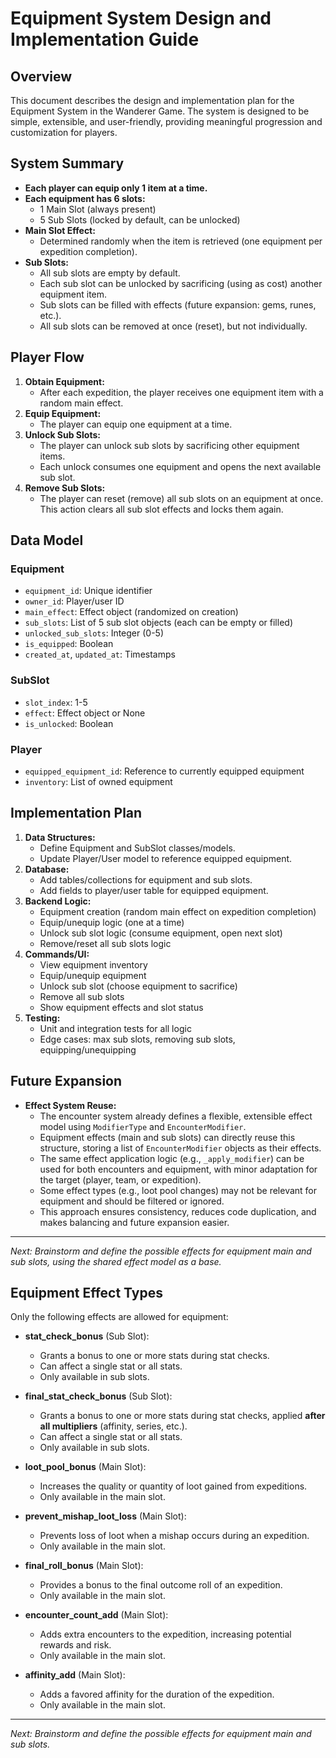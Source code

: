 # Equipment System Design and Implementation Guide

## Overview
This document describes the design and implementation plan for the Equipment System in the Wanderer Game. The system is designed to be simple, extensible, and user-friendly, providing meaningful progression and customization for players.

## System Summary
- **Each player can equip only 1 item at a time.**
- **Each equipment has 6 slots:**
  - 1 Main Slot (always present)
  - 5 Sub Slots (locked by default, can be unlocked)
- **Main Slot Effect:**
  - Determined randomly when the item is retrieved (one equipment per expedition completion).
- **Sub Slots:**
  - All sub slots are empty by default.
  - Each sub slot can be unlocked by sacrificing (using as cost) another equipment item.
  - Sub slots can be filled with effects (future expansion: gems, runes, etc.).
  - All sub slots can be removed at once (reset), but not individually.

## Player Flow
1. **Obtain Equipment:**
   - After each expedition, the player receives one equipment item with a random main effect.
2. **Equip Equipment:**
   - The player can equip one equipment at a time.
3. **Unlock Sub Slots:**
   - The player can unlock sub slots by sacrificing other equipment items.
   - Each unlock consumes one equipment and opens the next available sub slot.
4. **Remove Sub Slots:**
   - The player can reset (remove) all sub slots on an equipment at once. This action clears all sub slot effects and locks them again.

## Data Model
### Equipment
- `equipment_id`: Unique identifier
- `owner_id`: Player/user ID
- `main_effect`: Effect object (randomized on creation)
- `sub_slots`: List of 5 sub slot objects (each can be empty or filled)
- `unlocked_sub_slots`: Integer (0-5)
- `is_equipped`: Boolean
- `created_at`, `updated_at`: Timestamps

### SubSlot
- `slot_index`: 1-5
- `effect`: Effect object or None
- `is_unlocked`: Boolean

### Player
- `equipped_equipment_id`: Reference to currently equipped equipment
- `inventory`: List of owned equipment

## Implementation Plan
1. **Data Structures:**
   - Define Equipment and SubSlot classes/models.
   - Update Player/User model to reference equipped equipment.
2. **Database:**
   - Add tables/collections for equipment and sub slots.
   - Add fields to player/user table for equipped equipment.
3. **Backend Logic:**
   - Equipment creation (random main effect on expedition completion)
   - Equip/unequip logic (one at a time)
   - Unlock sub slot logic (consume equipment, open next slot)
   - Remove/reset all sub slots logic
4. **Commands/UI:**
   - View equipment inventory
   - Equip/unequip equipment
   - Unlock sub slot (choose equipment to sacrifice)
   - Remove all sub slots
   - Show equipment effects and slot status
5. **Testing:**
   - Unit and integration tests for all logic
   - Edge cases: max sub slots, removing sub slots, equipping/unequipping

## Future Expansion

- **Effect System Reuse:**
   - The encounter system already defines a flexible, extensible effect model using `ModifierType` and `EncounterModifier`.
   - Equipment effects (main and sub slots) can directly reuse this structure, storing a list of `EncounterModifier` objects as their effects.
   - The same effect application logic (e.g., `_apply_modifier`) can be used for both encounters and equipment, with minor adaptation for the target (player, team, or expedition).
   - Some effect types (e.g., loot pool changes) may not be relevant for equipment and should be filtered or ignored.
   - This approach ensures consistency, reduces code duplication, and makes balancing and future expansion easier.

---

*Next: Brainstorm and define the possible effects for equipment main and sub slots, using the shared effect model as a base.*

## Equipment Effect Types

Only the following effects are allowed for equipment:

- **stat_check_bonus** (Sub Slot):
   - Grants a bonus to one or more stats during stat checks.
   - Can affect a single stat or all stats.
   - Only available in sub slots.

- **final_stat_check_bonus** (Sub Slot):
   - Grants a bonus to one or more stats during stat checks, applied **after all multipliers** (affinity, series, etc.).
   - Can affect a single stat or all stats.
   - Only available in sub slots.

- **loot_pool_bonus** (Main Slot):
   - Increases the quality or quantity of loot gained from expeditions.
   - Only available in the main slot.

- **prevent_mishap_loot_loss** (Main Slot):
   - Prevents loss of loot when a mishap occurs during an expedition.
   - Only available in the main slot.

- **final_roll_bonus** (Main Slot):
   - Provides a bonus to the final outcome roll of an expedition.
   - Only available in the main slot.

- **encounter_count_add** (Main Slot):
   - Adds extra encounters to the expedition, increasing potential rewards and risk.
   - Only available in the main slot.

- **affinity_add** (Main Slot):
   - Adds a favored affinity for the duration of the expedition.
   - Only available in the main slot.

---

*Next: Brainstorm and define the possible effects for equipment main and sub slots.*
